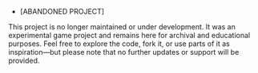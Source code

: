 * [ABANDONED PROJECT]

This project is no longer maintained or under development.
It was an experimental game project and remains here for archival and educational purposes.
Feel free to explore the code, fork it, or use parts of it as inspiration—but please note that no further updates or support will be provided.
